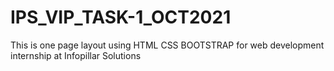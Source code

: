 # IPS_VIP_TASK-1_OCT2021
This is one page layout using HTML CSS BOOTSTRAP for web development internship at Infopillar Solutions
